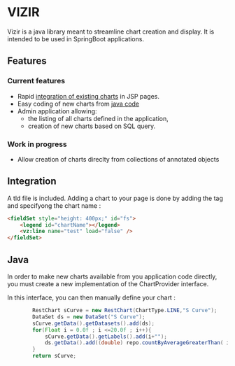 # VIZIR

Vizir is a java library meant to streamline chart creation and display.
It is intended to be used in SpringBoot applications.

## Features
### Current features
* Rapid [integration of existing charts](#Integration) in JSP pages.
* Easy coding of new charts from [java code](#Java)
* Admin application allowing:
  * the listing of all charts defined in the application,
  * creation of new charts based on SQL query.

### Work in progress
 * Allow creation of charts direclty from collections of annotated objects

## Integration
  
A tld file is included. Adding a chart to your page is done by adding the tag and specifyong the chart name :
```html
<fieldSet style="height: 400px;" id="fs">
	<legend id="chartName"></legend>
    <vz:line name="test" load="false" />
</fieldSet>
`````

## Java
In order to make new charts available from you application code directly, you must create a new implementation of the ChartProvider interface.

In this interface, you can then manually define your chart :
````java
		RestChart sCurve = new RestChart(ChartType.LINE,"S Curve");
		DataSet ds = new DataSet("S Curve");
		sCurve.getData().getDatasets().add(ds);
		for(Float i = 0.0f ; i <=20.0f ; i++){
			sCurve.getData().getLabels().add(i+"");
			ds.getData().add((double) repo.countByAverageGreaterThan( i ));
		}
		return sCurve;
````
